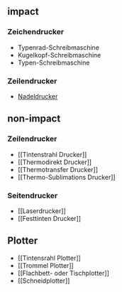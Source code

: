 ## impact 
### Zeichendrucker 
- Typenrad-Schreibmaschine 
- Kugelkopf-Schreibmaschine 
- Typen-Schreibmaschine
### Zeilendrucker 
- [Nadeldrucker](Nadeldrucker.md) 
## non-impact
### Zeilendrucker 
- [[Tintenstrahl Drucker]] 
- [[Thermodirekt Drucker]] 
- [[Thermotransfer Drucker]] 
- [[Thermo-Sublimations Drucker]]
### Seitendrucker 
- [[Laserdrucker]] 
- [[Festtinten Drucker]]
## Plotter
- [[Tintensrahl Plotter]]
- [[Trommel Plotter]]
- [[Flachbett- oder Tischplotter]]
- [[Schneidplotter]]

